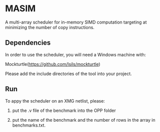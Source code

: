 # MASIM
A multi-array scheduler for in-memory SIMD computation targeting at minimizing the number of copy instructions.

## Dependencies
In order to use the scheduler, you will need a Windows machine with:

Mockturtle(https://github.com/lsils/mockturtle)

Please add the include directories of the tool into your project.

## Run
To appy the scheduler on an XMG netlist, please:

1) put the .v file of the benchmark into the OPP folder

2) put the name of the benchmark and the number of rows in the array in benchmarks.txt.
